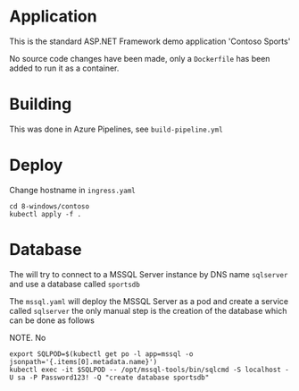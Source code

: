 # Application
This is the standard ASP<span></span>.NET Framework demo application 'Contoso Sports'

No source code changes have been made, only a `Dockerfile` has been added to run it as a container.

# Building
This was done in Azure Pipelines, see `build-pipeline.yml`

# Deploy
Change hostname in `ingress.yaml`
```
cd 8-windows/contoso
kubectl apply -f .
```

# Database
The will try to connect to a MSSQL Server instance by DNS name `sqlserver` and use a database called `sportsdb`

The `mssql.yaml` will deploy the MSSQL Server as a pod and create a service called `sqlserver` the only manual step is the creation of the database which can be done as follows

NOTE. No
```
export SQLPOD=$(kubectl get po -l app=mssql -o jsonpath='{.items[0].metadata.name}')
kubectl exec -it $SQLPOD -- /opt/mssql-tools/bin/sqlcmd -S localhost -U sa -P Password123! -Q "create database sportsdb"
```